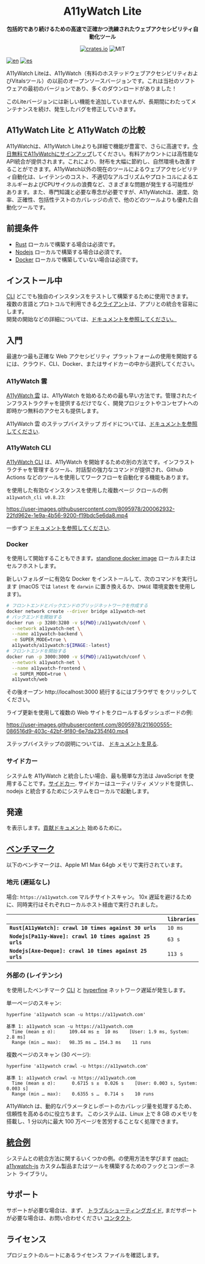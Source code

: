 <div align="center">
  <h1>A11yWatch Lite</h1>
  <p>
    <strong>包括的であり続けるための高速で正確かつ洗練されたウェブアクセシビリティ自動化ツール</strong>
  </p>
  <p>

[![crates.io](https://img.shields.io/crates/v/a11ywatch_cli?label=latest)](https://docs.rs/crate/a11ywatch_cli/latest)
![MIT](https://img.shields.io/crates/l/a11ywatch_cli.svg)

  </p>
</div>

[![en](https://img.shields.io/badge/lang-en-white.svg)](README.md)
[![es](https://img.shields.io/badge/lang-es-teal.svg)](README.es.md)

A11yWatch Liteは、A11yWatch（有料のホステッドウェブアクセシビリティおよびVitalsツール）の以前のオープンソースバージョンです。これは当社のソフトウェアの最初のバージョンであり、多くのダウンロードがありました！

このLiteバージョンには新しい機能を追加していませんが、長期間にわたってメンテナンスを続け、発生したバグを修正していきます。

## A11yWatch Lite と A11yWatch の比較

A11yWatchは、A11yWatch Liteよりも詳細で機能が豊富で、さらに高速です。[今日無料でA11yWatchにサインアップ](https://a11ywatch.com/ja)してください。有料アカウントには高性能なAPI統合が提供されます。これにより、財布を大幅に節約し、自然環境も改善することができます。A11yWatch以外の現在のツールによるウェブアクセシビリティ自動化は、レイテンシのコスト、不適切なアルゴリズムやプロトコルによるエネルギーおよびCPUサイクルの浪費など、さまざまな問題が発生する可能性があります。また、専門知識と必要な専念が必要ですが、A11yWatchは、速度、効率、正確性、包括性テストのカバレッジの点で、他のどのツールよりも優れた自動化ツールです。

## 前提条件

* [Rust](https://www.rust-lang.org/tools/install) ローカルで構築する場合は必須です。
* [Nodejs](https://nodejs.org/en/download/) ローカルで構築する場合は必須です。
* [Docker](https://docs.docker.com/get-docker/) ローカルで構築していない場合は必須です。

## インストール中

[CLI](./cli/README.md) どこでも独自のインスタンスをテストして構築するために使用できます。<br>
複数の言語とプロトコルで利用できる[クライアント](./clients)は、アプリとの統合を容易にします。<br>
開発の開始などの詳細については、[ドキュメントを参照してください。](https://docs.a11ywatch.com)

## 入門

最速かつ最も正確な Web アクセシビリティ プラットフォームの使用を開始するには、クラウド、CLI、Docker、またはサイドカーの中から選択してください。

### A11yWatch 雲

[A11yWatch 雲](https://a11ywatch.com) は、A11yWatch を始めるための最も早い方法です。管理されたインフラストラクチャを提供するだけでなく、開発プロジェクトやコンセプトへの即時かつ無料のアクセスも提供します。

A11yWatch 雲 のステップバイステップ ガイドについては、[ドキュメントを参照してください](https://docs.a11ywatch.com/documentation/cloud/).

### A11yWatch CLI

[A11yWatch CLI](./cli/README.md) は、A11yWatch を開始するための別の方法です。インフラストラクチャを管理するツール、対話型の強力なコマンドが提供され、Github Actions などのツールを使用してワークフローを自動化する機能もあります。

を使用した有効なインスタンスを使用した複数ページ クロールの例 `a11ywatch_cli v0.8.23`:

https://user-images.githubusercontent.com/8095978/200062932-22fd962e-1e9a-4b56-9200-f19bdc5e6da8.mp4

一歩ずつ [ドキュメントを参照してください](https://docs.a11ywatch.com/documentation/cli/).

### Docker

を使用して開始することもできます。[standlone docker image](https://hub.docker.com/r/a11ywatch/a11ywatch) ローカルまたはセルフホストします。

新しいフォルダーに有効な Docker をインストールして、次のコマンドを実行します (macOS では `latest` を `darwin` に置き換えるか、`IMAGE` 環境変数を使用します)。

```sh
# フロントエンドとバックエンドのブリッジネットワークを作成する
docker network create --driver bridge a11ywatch-net
# バックエンドを開始する
docker run -p 3280:3280 -v ${PWD}:/a11ywatch/conf \
  --network a11ywatch-net \
  --name a11ywatch-backend \
  -e SUPER_MODE=true \
  a11ywatch/a11ywatch:${IMAGE:-latest}
# フロントエンドを開始する
docker run -p 3000:3000 -v ${PWD}:/a11ywatch/conf \
  --network a11ywatch-net \
  --name a11ywatch-frontend \
  -e SUPER_MODE=true \
  a11ywatch/web
```

その後オープン http://localhost:3000 続行するにはブラウザで をクリックしてください。

ライブ更新を使用して複数の Web サイトをクロールするダッシュボードの例:

https://user-images.githubusercontent.com/8095978/211600555-086516d9-403c-42bf-9f80-6e7da2354f40.mp4

ステップバイステップの説明については、 [ドキュメントを見る](https://docs.a11ywatch.com/documentation/self-hosting-start/).

### サイドカー

システムを A11yWatch と統合したい場合、最も簡単な方法は JavaScript を使用することです。[サイドカー](https://github.com/a11ywatch/sidecar).
サイドカーはユーティリティ メソッドを提供し、nodejs と統合するためにシステムをローカルで起動します。

## 発達

を表示します。[貢献ドキュメント](https://docs.a11ywatch.com/documentation/contributing/) 始めるために。

## [ベンチマーク](./benchmarks)

以下のベンチマークは、Apple M1 Max 64gb メモリで実行されています。

### 地元 (遅延なし)

場合: `https://a11ywatch.com` マルチサイトスキャン。
10x 遅延を避けるために、同時実行はそれぞれローカルホスト経由で実行されました。

|                                                            | `libraries`       |
| :--------------------------------------------------------- | :---------------- |
| **`Rust[A11yWatch]: crawl 10 times against 30 urls`**      | `10 ms`          |
| **`Nodejs[Pa11y-Wave]: crawl 10 times against 25 urls`**   | `63 s`            |
| **`Nodejs[Axe-Deque]: crawl 10 times against 25 urls`**    | `113 s`           |

### 外部の (レイテンシ)

を使用したベンチマーク [CLI](./cli/) と [hyperfine](https://github.com/sharkdp/hyperfine) ネットワーク遅延が発生します。

単一ページのスキャン:

```
hyperfine 'a11ywatch scan -u https://a11ywatch.com' 

基準 1: a11ywatch scan -u https://a11ywatch.com
  Time (mean ± σ):     109.44 ms ±  10 ms    [User: 1.9 ms, System: 2.8 ms]
  Range (min … max):   98.35 ms … 154.3 ms    11 runs
```

複数ページのスキャン (30 ページ):

```
hyperfine 'a11ywatch crawl -u https://a11ywatch.com' 

基準 1: a11ywatch crawl -u https://a11ywatch.com
  Time (mean ± σ):      0.6715 s ±  0.026 s    [User: 0.003 s, System: 0.003 s]
  Range (min … max):    0.6355 s …  0.714 s    10 runs
```

A11yWatch は、動的なパラメータとレポートのカバレッジ量を処理するため、信頼性を高めるのに役立ちます。
このシステムは、Linux 上で 8 GB のメモリを搭載し、1 分以内に最大 100 万ページを苦労することなく処理できます。

## [統合例](https://github.com/a11ywatch/a11ywatch-examples)

システムとの統合方法に関するいくつかの例。の使用方法を学びます [react-a11ywatch-js](https://github.com/a11ywatch/react-a11ywatch-js) カスタム製品またはツールを構築するためのフックとコンポーネント ライブラリ。

## サポート

サポートが必要な場合は、まず、 [トラブルシューティングガイド](https://docs.a11ywatch.com/documentation/troubleshooting),
まだサポートが必要な場合は、お問い合わせください [コンタクト](https://docs.a11ywatch.com/documentation/contact).

## ライセンス

プロジェクトのルートにあるライセンス ファイルを確認します。
